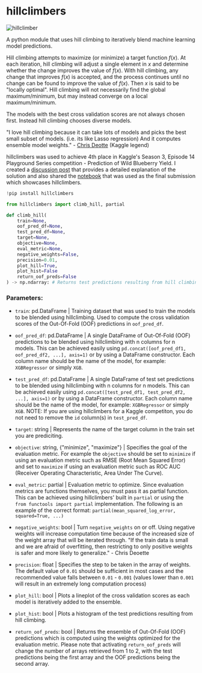 # hillclimbers

![hillclimber](https://github.com/Matt-OP/hillclimbers/assets/105291392/3d2ef229-a3c2-44d2-90a8-4d83e9ab43d4)

A python module that uses hill climbing to iteratively blend machine learning model predictions. 

Hill climbing attempts to maximize (or minimize) a target function $f(x)$. At each iteration, hill climbing will adjust a single element in $x$ and determine whether the change improves the value of $f(x)$. With hill climbing, any change that improves $f(x)$ is accepted, and the process continues until no change can be found to improve the value of $f(x)$. Then $x$ is said to be "locally optimal". Hill climbing will not necessarily find the global maximum/minimum, but may instead converge on a local maximum/minimum.

The models with the best cross validation scores are not always chosen first. Instead hill climbing chooses diverse models.

"I love hill climbing because it can take lots of models and picks the best small subset of models. (i.e. its like Lasso regression) And it computes ensemble model weights." - [Chris Deotte](https://www.kaggle.com/cdeotte) (Kaggle legend)

hillclimbers was used to achieve 4th place in Kaggle's Season 3, Episode 14 Playground Series competition - Prediction of Wild Blueberry Yield. I created a [discussion post](https://www.kaggle.com/competitions/playground-series-s3e14/discussion/410639) that provides a detailed explanation of the solution and also shared the [notebook](https://www.kaggle.com/code/mattop/4th-place-hillclimbing-with-5-models-ps-s3-e14) that was used as the final submission which showcases hillclimbers.

```python
!pip install hillclimbers

from hillclimbers import climb_hill, partial
```
```python
def climb_hill(
    train=None, 
    oof_pred_df=None, 
    test_pred_df=None, 
    target=None, 
    objective=None, 
    eval_metric=None,
    negative_weights=False, 
    precision=0.01, 
    plot_hill=True, 
    plot_hist=False
    return_oof_preds=False
) -> np.ndarray: # Returns test predictions resulting from hill climbing
```

### Parameters:

- `train`: pd.DataFrame | Training dataset that was used to train the models to be blended using hillclimbing. Used to compute the cross validation scores of the Out-Of-Fold (OOF) predictions in `oof_pred_df`.

- `oof_pred_df`: pd.DataFrame | A single DataFrame of Out-Of-Fold (OOF) predictions to be blended using hillclimbing with n columns for n models. This can be achieved easily using `pd.concat([oof_pred_df1, oof_pred_df2, ...], axis=1)` or by using a DataFrame constructor. Each column name should be the name of the model, for example: `XGBRegressor` or simply `XGB`. 

- `test_pred_df`: pd.DataFrame | A single DataFrame of test set predictions to be blended using hillclimbing with n columns for n models. This can be achieved easily using `pd.concat([test_pred_df1, test_pred_df2, ...], axis=1)` or by using a DataFrame constructor. Each column name should be the name of the model, for example: `XGBRegressor` or simply `XGB`. NOTE: If you are using hillclimbers for a Kaggle competiton, you do not need to remove the `id` column(s) in `test_pred_df`.

- `target`: string | Represents the name of the target column in the train set you are prediciting. 

- `objective`: string, {"minimize", "maximize"} | Specifies the goal of the evaluation metric. For example the `objective` should be set to `minimize` if using an evaluation metric such as RMSE (Root Mean Squared Error) and set to `maximize` if using an evaluation metric such as ROC AUC (Receiver Operating Characteristic, Area Under The Curve). 

- `eval_metric`: partial | Evaluation metric to optimize. Since evaluation metrics are functions themselves, you must pass it as partial function. This can be achieved using hillclimbers' built in `partial` or using the `from functools import partial` implementation. The following is an example of the correct format: `partial(mean_squared_log_error, squared=True, ...)`

- `negative_weights`: bool | Turn `negative_weights` on or off. Using negative weights will increase computation time because of the increased size of the weight array that will be iterated through. "If the train data is small and we are afraid of overfitting, then restricting to only positive weights is safer and more likely to generalize." - Chris Deoette

- `precision`: float | Specifies the step to be taken in the array of weights. The default value of `0.01` should be sufficient in most cases and the recommended value falls between `0.01` - `0.001` (values lower than `0.001` will result in an extremely long computation process)

- `plot_hill`: bool | Plots a lineplot of the cross validation scores as each model is iteratively added to the ensemble.

- `plot_hist`: bool | Plots a histogram of the test predictions resulting from hill climbing.

- `return_oof_preds`: bool | Returns the ensemble of Out-Of-Fold (OOF) predictions which is computed using the weights optimized for the evaluation metric. Please note that activating `return_oof_preds` will change the number of arrays retrieved from 1 to 2, with the test predictions being the first array and the OOF predictions being the second array.
